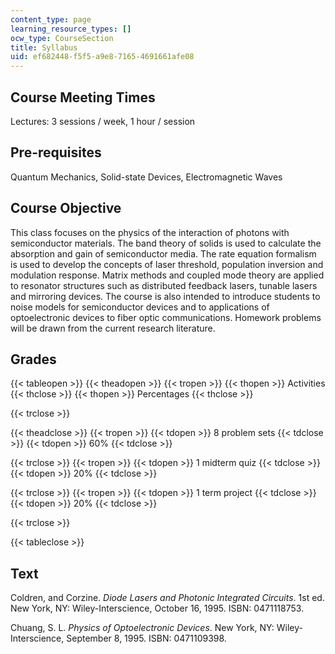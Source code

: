 ```yaml
---
content_type: page
learning_resource_types: []
ocw_type: CourseSection
title: Syllabus
uid: ef682448-f5f5-a9e8-7165-4691661afe08
---
```


Course Meeting Times
--------------------

Lectures: 3 sessions / week, 1 hour / session

Pre-requisites
--------------

Quantum Mechanics, Solid-state Devices, Electromagnetic Waves

Course Objective
----------------

This class focuses on the physics of the interaction of photons with semiconductor materials. The band theory of solids is used to calculate the absorption and gain of semiconductor media. The rate equation formalism is used to develop the concepts of laser threshold, population inversion and modulation response. Matrix methods and coupled mode theory are applied to resonator structures such as distributed feedback lasers, tunable lasers and mirroring devices. The course is also intended to introduce students to noise models for semiconductor devices and to applications of optoelectronic devices to fiber optic communications. Homework problems will be drawn from the current research literature.

Grades
------

{{< tableopen >}}
{{< theadopen >}}
{{< tropen >}}
{{< thopen >}}
Activities
{{< thclose >}}
{{< thopen >}}
Percentages
{{< thclose >}}

{{< trclose >}}

{{< theadclose >}}
{{< tropen >}}
{{< tdopen >}}
8 problem sets
{{< tdclose >}}
{{< tdopen >}}
60%
{{< tdclose >}}

{{< trclose >}}
{{< tropen >}}
{{< tdopen >}}
1 midterm quiz
{{< tdclose >}}
{{< tdopen >}}
20%
{{< tdclose >}}

{{< trclose >}}
{{< tropen >}}
{{< tdopen >}}
1 term project
{{< tdclose >}}
{{< tdopen >}}
20%
{{< tdclose >}}

{{< trclose >}}

{{< tableclose >}}

Text
----

Coldren, and Corzine. _Diode Lasers and Photonic Integrated Circuits_. 1st ed. New York, NY: Wiley-Interscience, October 16, 1995. ISBN: 0471118753.

Chuang, S. L. _Physics of Optoelectronic Devices_. New York, NY: Wiley-Interscience, September 8, 1995. ISBN: 0471109398.